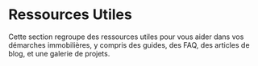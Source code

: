 # Ressources Utiles

Cette section regroupe des ressources utiles pour vous aider dans vos démarches immobilières, y compris des guides, des FAQ, des articles de blog, et une galerie de projets.
